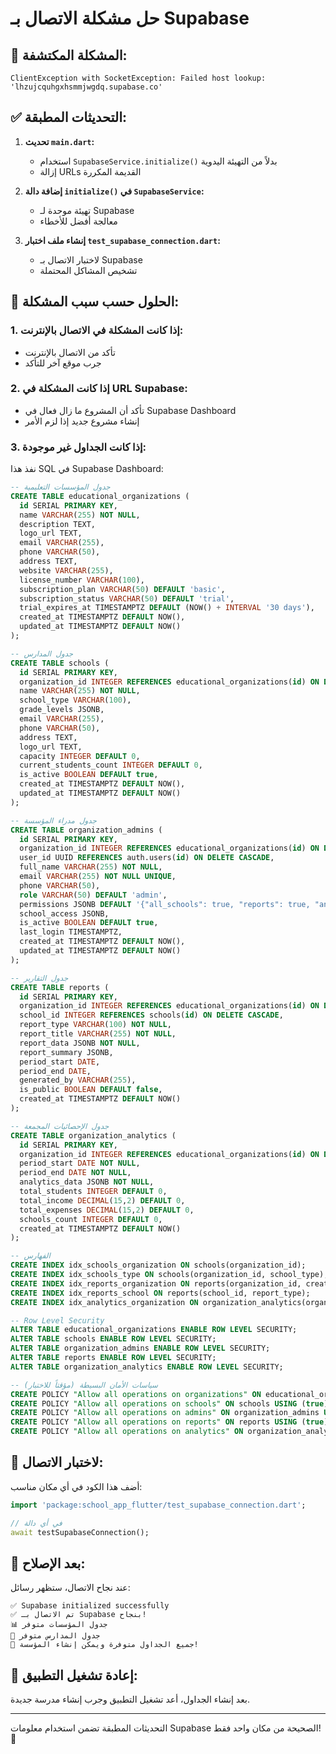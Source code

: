 # حل مشكلة الاتصال بـ Supabase

## 🔴 **المشكلة المكتشفة:**
```
ClientException with SocketException: Failed host lookup: 'lhzujcquhgxhsmmjwgdq.supabase.co'
```

## ✅ **التحديثات المطبقة:**

1. **تحديث `main.dart`:**
   - استخدام `SupabaseService.initialize()` بدلاً من التهيئة اليدوية
   - إزالة URLs القديمة المكررة

2. **إضافة دالة `initialize()` في `SupabaseService`:**
   - تهيئة موحدة لـ Supabase
   - معالجة أفضل للأخطاء

3. **إنشاء ملف اختبار `test_supabase_connection.dart`:**
   - لاختبار الاتصال بـ Supabase
   - تشخيص المشاكل المحتملة

## 🚀 **الحلول حسب سبب المشكلة:**

### **1. إذا كانت المشكلة في الاتصال بالإنترنت:**
- تأكد من الاتصال بالإنترنت
- جرب موقع آخر للتأكد

### **2. إذا كانت المشكلة في URL Supabase:**
- تأكد أن المشروع ما زال فعال في Supabase Dashboard
- إنشاء مشروع جديد إذا لزم الأمر

### **3. إذا كانت الجداول غير موجودة:**
نفذ هذا SQL في Supabase Dashboard:

```sql
-- جدول المؤسسات التعليمية
CREATE TABLE educational_organizations (
  id SERIAL PRIMARY KEY,
  name VARCHAR(255) NOT NULL,
  description TEXT,
  logo_url TEXT,
  email VARCHAR(255),
  phone VARCHAR(50),
  address TEXT,
  website VARCHAR(255),
  license_number VARCHAR(100),
  subscription_plan VARCHAR(50) DEFAULT 'basic',
  subscription_status VARCHAR(50) DEFAULT 'trial',
  trial_expires_at TIMESTAMPTZ DEFAULT (NOW() + INTERVAL '30 days'),
  created_at TIMESTAMPTZ DEFAULT NOW(),
  updated_at TIMESTAMPTZ DEFAULT NOW()
);

-- جدول المدارس
CREATE TABLE schools (
  id SERIAL PRIMARY KEY,
  organization_id INTEGER REFERENCES educational_organizations(id) ON DELETE CASCADE,
  name VARCHAR(255) NOT NULL,
  school_type VARCHAR(100),
  grade_levels JSONB,
  email VARCHAR(255),
  phone VARCHAR(50),
  address TEXT,
  logo_url TEXT,
  capacity INTEGER DEFAULT 0,
  current_students_count INTEGER DEFAULT 0,
  is_active BOOLEAN DEFAULT true,
  created_at TIMESTAMPTZ DEFAULT NOW(),
  updated_at TIMESTAMPTZ DEFAULT NOW()
);

-- جدول مدراء المؤسسة
CREATE TABLE organization_admins (
  id SERIAL PRIMARY KEY,
  organization_id INTEGER REFERENCES educational_organizations(id) ON DELETE CASCADE,
  user_id UUID REFERENCES auth.users(id) ON DELETE CASCADE,
  full_name VARCHAR(255) NOT NULL,
  email VARCHAR(255) NOT NULL UNIQUE,
  phone VARCHAR(50),
  role VARCHAR(50) DEFAULT 'admin',
  permissions JSONB DEFAULT '{"all_schools": true, "reports": true, "analytics": true}',
  school_access JSONB,
  is_active BOOLEAN DEFAULT true,
  last_login TIMESTAMPTZ,
  created_at TIMESTAMPTZ DEFAULT NOW(),
  updated_at TIMESTAMPTZ DEFAULT NOW()
);

-- جدول التقارير
CREATE TABLE reports (
  id SERIAL PRIMARY KEY,
  organization_id INTEGER REFERENCES educational_organizations(id) ON DELETE CASCADE,
  school_id INTEGER REFERENCES schools(id) ON DELETE CASCADE,
  report_type VARCHAR(100) NOT NULL,
  report_title VARCHAR(255) NOT NULL,
  report_data JSONB NOT NULL,
  report_summary JSONB,
  period_start DATE,
  period_end DATE,
  generated_by VARCHAR(255),
  is_public BOOLEAN DEFAULT false,
  created_at TIMESTAMPTZ DEFAULT NOW()
);

-- جدول الإحصائيات المجمعة
CREATE TABLE organization_analytics (
  id SERIAL PRIMARY KEY,
  organization_id INTEGER REFERENCES educational_organizations(id) ON DELETE CASCADE,
  period_start DATE NOT NULL,
  period_end DATE NOT NULL,
  analytics_data JSONB NOT NULL,
  total_students INTEGER DEFAULT 0,
  total_income DECIMAL(15,2) DEFAULT 0,
  total_expenses DECIMAL(15,2) DEFAULT 0,
  schools_count INTEGER DEFAULT 0,
  created_at TIMESTAMPTZ DEFAULT NOW()
);

-- الفهارس
CREATE INDEX idx_schools_organization ON schools(organization_id);
CREATE INDEX idx_schools_type ON schools(organization_id, school_type);
CREATE INDEX idx_reports_organization ON reports(organization_id, created_at);
CREATE INDEX idx_reports_school ON reports(school_id, report_type);
CREATE INDEX idx_analytics_organization ON organization_analytics(organization_id, period_start);

-- Row Level Security
ALTER TABLE educational_organizations ENABLE ROW LEVEL SECURITY;
ALTER TABLE schools ENABLE ROW LEVEL SECURITY;
ALTER TABLE organization_admins ENABLE ROW LEVEL SECURITY;
ALTER TABLE reports ENABLE ROW LEVEL SECURITY;
ALTER TABLE organization_analytics ENABLE ROW LEVEL SECURITY;

-- سياسات الأمان البسيطة (مؤقتاً للاختبار)
CREATE POLICY "Allow all operations on organizations" ON educational_organizations USING (true);
CREATE POLICY "Allow all operations on schools" ON schools USING (true);
CREATE POLICY "Allow all operations on admins" ON organization_admins USING (true);
CREATE POLICY "Allow all operations on reports" ON reports USING (true);
CREATE POLICY "Allow all operations on analytics" ON organization_analytics USING (true);
```

## 🧪 **لاختبار الاتصال:**

أضف هذا الكود في أي مكان مناسب:

```dart
import 'package:school_app_flutter/test_supabase_connection.dart';

// في أي دالة
await testSupabaseConnection();
```

## 📱 **بعد الإصلاح:**

عند نجاح الاتصال، ستظهر رسائل:
```
✅ Supabase initialized successfully
✅ تم الاتصال بـ Supabase بنجاح!
📊 جدول المؤسسات متوفر
🏫 جدول المدارس متوفر
🎉 جميع الجداول متوفرة ويمكن إنشاء المؤسسة!
```

## 🔄 **إعادة تشغيل التطبيق:**

بعد إنشاء الجداول، أعد تشغيل التطبيق وجرب إنشاء مدرسة جديدة.

---

التحديثات المطبقة تضمن استخدام معلومات Supabase الصحيحة من مكان واحد فقط! 🎯

